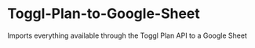 # Toggl-Plan-to-Google-Sheet
Imports everything available through the Toggl Plan API to a Google Sheet
